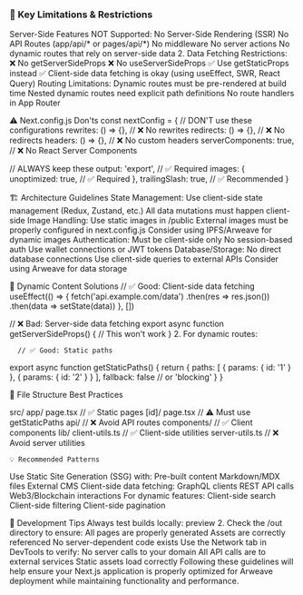 
### 🚫 Key Limitations & Restrictions

Server-Side Features NOT Supported:
No Server-Side Rendering (SSR)
No API Routes (app/api/* or pages/api/*)
No middleware
No server actions
No dynamic routes that rely on server-side data
2. Data Fetching Restrictions:
❌ No getServerSideProps
❌ No useServerSideProps
✅ Use getStaticProps instead
✅ Client-side data fetching is okay (using useEffect, SWR, React Query)
Routing Limitations:
Dynamic routes must be pre-rendered at build time
Nested dynamic routes need explicit path definitions
No route handlers in App Router

⚠️ Next.config.js Don'ts
const nextConfig = {
  // DON'T use these configurations
  rewrites: () => {},      // ❌ No rewrites
  redirects: () => {},     // ❌ No redirects
  headers: () => {},       // ❌ No custom headers
  serverComponents: true,  // ❌ No React Server Components
  
  // ALWAYS keep these
  output: 'export',        // ✅ Required
  images: {
    unoptimized: true,    // ✅ Required
  },
  trailingSlash: true,    // ✅ Recommended
}

🏗️ Architecture Guidelines
State Management:
Use client-side state management (Redux, Zustand, etc.)
All data mutations must happen client-side
Image Handling:
Use static images in /public
External images must be properly configured in next.config.js
Consider using IPFS/Arweave for dynamic images
Authentication:
Must be client-side only
No session-based auth
Use wallet connections or JWT tokens
Database/Storage:
No direct database connections
Use client-side queries to external APIs
Consider using Arweave for data storage

🔄 Dynamic Content Solutions
   // ✅ Good: Client-side data fetching
   useEffect(() => {
     fetch('api.example.com/data')
       .then(res => res.json())
       .then(data => setState(data))
   }, [])
   
   // ❌ Bad: Server-side data fetching
   export async function getServerSideProps() {
     // This won't work
   }
   2. For dynamic routes:

      // ✅ Good: Static paths
   export async function getStaticPaths() {
     return {
       paths: [
         { params: { id: '1' } },
         { params: { id: '2' } }
       ],
       fallback: false // or 'blocking'
     }
   }

   📁 File Structure Best Practices


   src/
  app/
    page.tsx                 // ✅ Static pages
    [id]/
      page.tsx              // ⚠️ Must use getStaticPaths
    api/                    // ❌ Avoid API routes
  components/              // ✅ Client components
  lib/
    client-utils.ts        // ✅ Client-side utilities
    server-utils.ts        // ❌ Avoid server utilities

    💡 Recommended Patterns
Use Static Site Generation (SSG) with:
Pre-built content
Markdown/MDX files
External CMS
Client-side data fetching:
GraphQL clients
REST API calls
Web3/Blockchain interactions
For dynamic features:
Client-side search
Client-side filtering
Client-side pagination


🔧 Development Tips
Always test builds locally:
preview
2. Check the /out directory to ensure:
All pages are properly generated
Assets are correctly referenced
No server-dependent code exists
Use the Network tab in DevTools to verify:
No server calls to your domain
All API calls are to external services
Static assets load correctly
Following these guidelines will help ensure your Next.js application is properly optimized for Arweave deployment while maintaining functionality and performance.